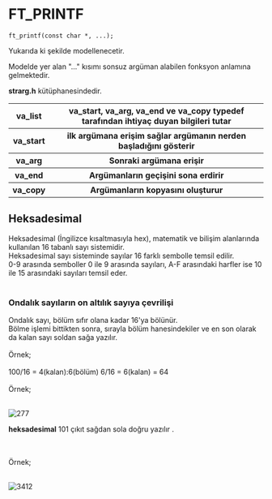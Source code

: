 <h1>FT_PRINTF</h1>

`ft_printf(const char *, ...);` 

Yukarıda ki şekilde modellenecetir. <br>

Modelde yer alan "..." kısımı sonsuz argüman alabilen fonksyon anlamına gelmektedir. 

**strarg.h** kütüphanesindedir. 

<table>
  <tr>
    <th>va_list </th>
    <th>va_start, va_arg, va_end ve va_copy typedef tarafından ihtiyaç duyan bilgileri tutar</th>
  </tr>
  <tr>
    <th>va_start</th>
    <th>ilk argümana erişim sağlar argümanın nerden başladığını gösterir</th>
  </tr>
  <tr>
    <th>va_arg</th>
    <th>Sonraki argümana erişir</th>
  </tr>
  <tr>
    <th>va_end</th>
    <th>Argümanların geçişini sona erdirir</th>
  </tr>
  <tr>
    <th>va_copy</th>
    <th>Argümanların kopyasını oluşturur</th>
  </tr>
 </table>
 
 <h2>Heksadesimal</h2>
 
 Heksadesimal (İngilizce kısaltmasıyla hex), matematik ve bilişim alanlarında kullanılan 16 tabanlı sayı sistemidir. <br>
 Heksadesimal sayı sisteminde sayılar 16 farklı sembolle temsil edilir. <br>
 0-9 arasında semboller 0 ile 9 arasında sayıları, A-F arasındaki harfler ise 10 ile 15 arasındaki sayıları temsil eder. 
<br><br> 
<h3>Ondalık sayıların on altılık sayıya çevrilişi</h3>

Ondalık sayı, bölüm sıfır olana kadar 16'ya bölünür. <br>
Bölme işlemi bittikten sonra, sırayla bölüm hanesindekiler ve en son olarak da kalan sayı soldan sağa yazılır. <br><br>
Örnek;<br>
<br>
100/16 = 4(kalan):6(bölüm) 6/16 = 6(kalan) = 64
<br><br>
Örnek;<br>
<br>

![277](https://user-images.githubusercontent.com/86782430/158175639-ccc746fb-95a9-4bb8-a540-bcacd4b43ac6.png) 

**heksadesimal** 101 çıkıt sağdan sola doğru yazılır .

<br><br>
Örnek;<br>
<br> 

![3412](https://user-images.githubusercontent.com/86782430/158179297-b5afc093-c3a7-4036-b7ff-c545b621b7ed.png)

